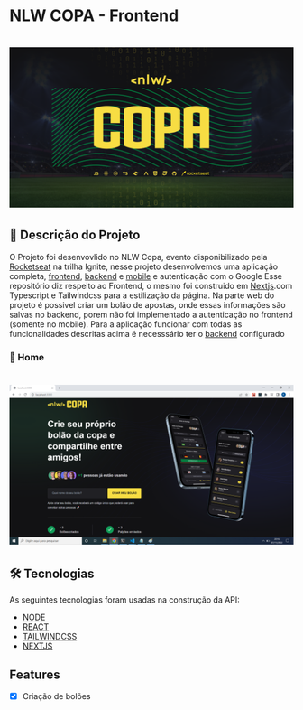 # NLW COPA - Frontend

<h1 align="center">
    <img alt="NLW Copa" title="NLW_Copa" src="./src/assets/Wallpaper - 1920x1080.png" />
</h1>


## :notebook_with_decorative_cover: 	Descrição do Projeto
O Projeto foi desenvovlido no NLW Copa, evento disponibilizado pela [Rocketseat](https://lp.rocketseat.com.br/nlw) na trilha Ignite, nesse projeto desenvolvemos uma aplicação completa, [frontend](https://github.com/felippepg/nlw_copa_frontend), [backend](https://github.com/felippepg/nlw_copa_backend) e [mobile](https://github.com/felippepg/nlw_copa_mobile) e autenticação com o Google
Esse repositório diz respeito ao Frontend, o mesmo foi construido em [Nextjs]().com Typescript e Tailwindcss para a estilização da página.
Na parte web do projeto é possivel criar um bolão de apostas, onde essas informações são salvas no backend, porem não foi implementado a autenticação no frontend (somente no mobile).
Para a aplicação funcionar com todas as funcionalidades descritas acima é necesssário ter o [backend](https://github.com/felippepg/nlw_copa_backend) configurado


### :pushpin:	Home

<h1 align="center">
    <img alt="Home" title="Home" src="./src/assets/Home.PNG" />
</h1>

## 🛠 Tecnologias

As seguintes tecnologias foram usadas na construção da API:

- [NODE](https://nodejs.org/en/)
- [REACT](https://pt-br.reactjs.org/)
- [TAILWINDCSS](https://tailwindcss.com/)
- [NEXTJS](https://nextjs.org/)

## Features

- [x] Criação de bolões